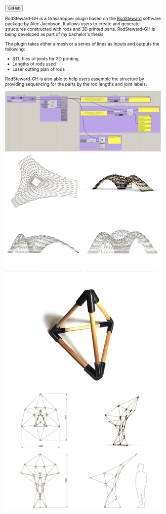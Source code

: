 [<button type="button" class="btn btn-secondary">GitHub</button>](https://github.com/mishaelnuh/RodSteward-GH)

RodSteward-GH is a Grasshopper plugin based on the [RodSteward](http://www.dgp.toronto.edu/projects/rodsteward/) software package by Alec Jacobson. It allows users to create and generate structures constructed with rods and 3D printed parts. RodSteward-GH is being developed as part of my bachelor's thesis.

The plugin takes either a mesh or a series of lines as inputs and outputs the following:
- STL files of joints for 3D printing
- Lengths of rods used
- Laser cutting plan of rods

RodSteward-GH is also able to help users assemble the structure by providing sequencing for the parts by the rod lengths and joint labels.

![](/page/rodsteward-gh/gh-script.png)
![](/page/rodsteward-gh/shelter.png)
![](/page/rodsteward-gh/pyramid.png)
![](/page/rodsteward-gh/structure.png)